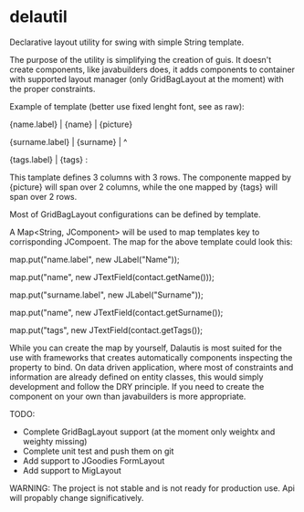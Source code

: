 delautil
========

Declarative layout utility for swing with simple String template.

The purpose of the utility is simplifying the creation of guis. It doesn't create components, like javabuilders does,
it adds components to container with supported layout manager (only GridBagLayout at the moment) with the proper
constraints.

Example of template (better use fixed lenght font, see as raw):

{name.label}    | {name}    | {picture}

{surname.label} | {surname} |     ^ 

{tags.label}    | {tags}    :       

This tamplate defines 3 columns with 3 rows.
The componente mapped by {picture} will span over 2 columns, while the one mapped by {tags} will span over 2 rows.

Most of GridBagLayout configurations can be defined by template.

A Map<String, JComponent> will be used to map templates key to corrisponding JCompoent.
The map for the above template could look this:

map.put("name.label", new JLabel("Name"));

map.put("name", new JTextField(contact.getName()));

map.put("surname.label", new JLabel("Surname"));

map.put("name", new JTextField(contact.getSurname());

map.put("tags", new JTextField(contact.getTags());

While you can create the map by yourself, Dalautis is most suited for the use with frameworks that creates automatically components inspecting the property to bind. On data driven application, where most of constraints and information are already defined on entity classes, this would simply development and follow the DRY principle. If you need to create the component on your own than javabuilders is more appropriate.

TODO:
- Complete GridBagLayout support (at the moment only weightx and weighty missing)
- Complete unit test and push them on git
- Add support to JGoodies FormLayout
- Add support to MigLayout

WARNING:
The project is not stable and is not ready for production use. Api will propably change significatively.
